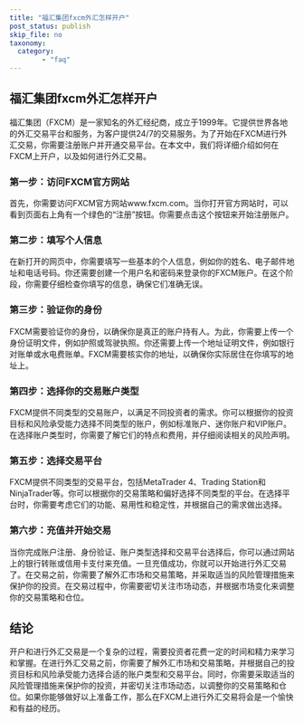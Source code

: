 ```yaml
---
title: "福汇集团fxcm外汇怎样开户"
post_status: publish
skip_file: no
taxonomy:
  category:
        - "faq"
---
```


## 福汇集团fxcm外汇怎样开户

福汇集团（FXCM）是一家知名的外汇经纪商，成立于1999年。它提供世界各地的外汇交易平台和服务，为客户提供24/7的交易服务。为了开始在FXCM进行外汇交易，你需要注册账户并开通交易平台。在本文中，我们将详细介绍如何在FXCM上开户，以及如何进行外汇交易。

### 第一步：访问FXCM官方网站

首先，你需要访问FXCM官方网站www.fxcm.com。当你打开官方网站时，可以看到页面右上角有一个绿色的“注册”按钮。你需要点击这个按钮来开始注册账户。

### 第二步：填写个人信息

在新打开的网页中，你需要填写一些基本的个人信息，例如你的姓名、电子邮件地址和电话号码。你还需要创建一个用户名和密码来登录你的FXCM账户。在这个阶段，你需要仔细检查你填写的信息，确保它们准确无误。

### 第三步：验证你的身份

FXCM需要验证你的身份，以确保你是真正的账户持有人。为此，你需要上传一个身份证明文件，例如护照或驾驶执照。你还需要上传一个地址证明文件，例如银行对账单或水电费账单。FXCM需要核实你的地址，以确保你实际居住在你填写的地址上。

### 第四步：选择你的交易账户类型

FXCM提供不同类型的交易账户，以满足不同投资者的需求。你可以根据你的投资目标和风险承受能力选择不同类型的账户，例如标准账户、迷你账户和VIP账户。在选择账户类型时，你需要了解它们的特点和费用，并仔细阅读相关的风险声明。

### 第五步：选择交易平台

FXCM提供不同类型的交易平台，包括MetaTrader 4、Trading Station和NinjaTrader等。你可以根据你的交易策略和偏好选择不同类型的平台。在选择平台时，你需要考虑它们的功能、易用性和稳定性，并根据自己的需求做出选择。

### 第六步：充值并开始交易

当你完成账户注册、身份验证、账户类型选择和交易平台选择后，你可以通过网站上的银行转账或信用卡支付来充值。一旦充值成功，你就可以开始进行外汇交易了。在交易之前，你需要了解外汇市场和交易策略，并采取适当的风险管理措施来保护你的投资。在交易过程中，你需要密切关注市场动态，并根据市场变化来调整你的交易策略和仓位。

## 结论

开户和进行外汇交易是一个复杂的过程，需要投资者花费一定的时间和精力来学习和掌握。在进行外汇交易之前，你需要了解外汇市场和交易策略，并根据自己的投资目标和风险承受能力选择合适的账户类型和交易平台。同时，你需要采取适当的风险管理措施来保护你的投资，并密切关注市场动态，以调整你的交易策略和仓位。如果你能够做好以上准备工作，那么在FXCM上进行外汇交易将会是一个愉快和有益的经历。
